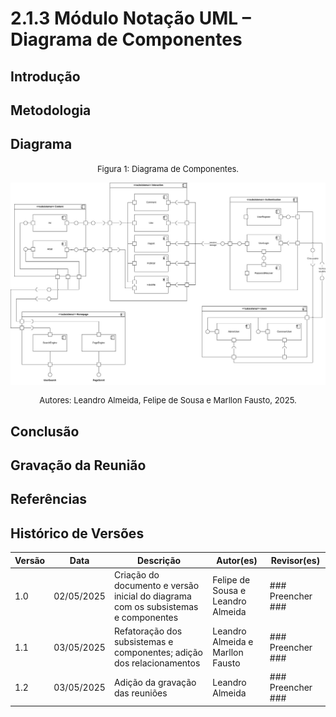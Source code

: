 # 2.1.3 Módulo Notação UML – Diagrama de Componentes

## Introdução

## Metodologia

## Diagrama

<font size="2"><p style="text-align: center">Figura 1: Diagrama de Componentes.</p></font>
![DiagramaV2](assets/images/DiagramaComponentesv2.jpg)
<font size="2"><p style="text-align: center">Autores: Leandro Almeida, Felipe de Sousa e Marllon Fausto, 2025.</p></font>

## Conclusão

## Gravação da Reunião

## Referências

## Histórico de Versões

| Versão | Data       | Descrição                                                                          | Autor(es)                         | Revisor(es)       |
| ------ | ---------- | ---------------------------------------------------------------------------------- | --------------------------------- | ----------------- |
| 1.0    | 02/05/2025 | Criação do documento e versão inicial do diagrama com os subsistemas e componentes | Felipe de Sousa e Leandro Almeida | ### Preencher ### |
| 1.1    | 03/05/2025 | Refatoração dos subsistemas e componentes; adição dos relacionamentos              | Leandro Almeida e Marllon Fausto  | ### Preencher ### |
| 1.2    | 03/05/2025 | Adição da gravação das reuniões                                                    | Leandro Almeida                   | ### Preencher ### |
